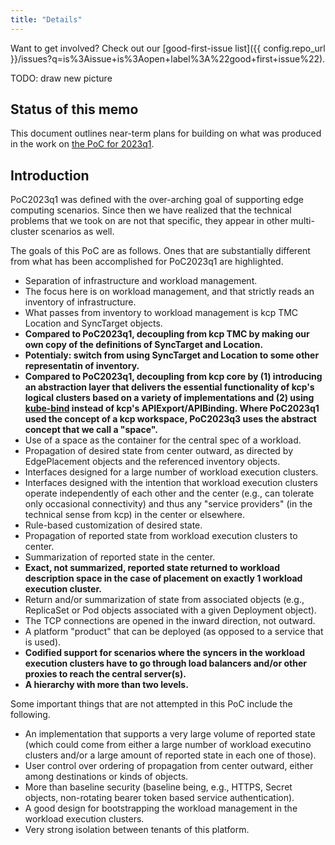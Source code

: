 ```yaml
---
title: "Details"
---
```


Want to get involved? Check out our [good-first-issue list]({{ config.repo_url }}/issues?q=is%3Aissue+is%3Aopen+label%3A%22good+first+issue%22).

TODO: draw new picture

## Status of this memo

This document outlines near-term plans for building on what was
produced in the work on [the PoC for 2023q1](../../PoC2023q1/outline/).

## Introduction

PoC2023q1 was defined with the over-arching goal of supporting edge
computing scenarios.  Since then we have realized that the technical
problems that we took on are not that specific, they appear in other
multi-cluster scenarios as well.

The goals of this PoC are as follows.  Ones that are substantially
different from what has been accomplished for PoC2023q1 are
highlighted.

- Separation of infrastructure and workload management.
- The focus here is on workload management, and that strictly reads
  an inventory of infrastructure.
- What passes from inventory to workload management is kcp TMC
  Location and SyncTarget objects.
- **Compared to PoC2023q1, decoupling from kcp TMC by making our own
  copy of the definitions of SyncTarget and Location.**
- **Potentialy: switch from using SyncTarget and Location to some
  other representatin of inventory.**
- **Compared to PoC2023q1, decoupling from kcp core by (1) introducing
  an abstraction layer that delivers the essential functionality of
  kcp's logical clusters based on a variety of implementations and (2)
  using [kube-bind](https://github.com/kube-bind/kube-bind) instead of
  kcp's APIExport/APIBinding.  Where PoC2023q1 used the concept of a
  kcp workspace, PoC2023q3 uses the abstract concept that we call a
  "space".**
- Use of a space as the container for the central spec of a workload.
- Propagation of desired state from center outward, as directed by
  EdgePlacement objects and the referenced inventory objects.
- Interfaces designed for a large number of workload execution clusters.
- Interfaces designed with the intention that workload execution
  clusters operate independently of each other and the center (e.g.,
  can tolerate only occasional connectivity) and thus any "service
  providers" (in the technical sense from kcp) in the center or
  elsewhere.
- Rule-based customization of desired state.
- Propagation of reported state from workload execution clusters to center.
- Summarization of reported state in the center.
- **Exact, not summarized, reported state returned to workload
  description space in the case of placement on exactly 1 workload
  execution cluster.**
- Return and/or summarization of state from associated objects (e.g.,
  ReplicaSet or Pod objects associated with a given Deployment
  object).
- The TCP connections are opened in the inward direction, not outward.
- A platform "product" that can be deployed (as opposed to a service
  that is used).
- **Codified support for scenarios where the syncers in the workload
  execution clusters have to go through load balancers and/or other
  proxies to reach the central server(s).**
- **A hierarchy with more than two levels.**

Some important things that are not attempted in this PoC include the following.

- An implementation that supports a very large volume of reported
  state (which could come from either a large number of workload
  executino clusters and/or a large amount of reported state in each
  one of those).
- User control over ordering of propagation from center outward,
  either among destinations or kinds of objects.
- More than baseline security (baseline being, e.g., HTTPS, Secret
  objects, non-rotating bearer token based service authentication).
- A good design for bootstrapping the workload management in the
  workload execution clusters.
- Very strong isolation between tenants of this platform.
